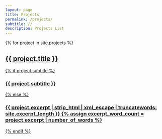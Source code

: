 ```yaml
---
layout: page
title: Projects
permalink: /projects/
subtitle: //
description: Projects List
---
```


<div class="posts-list">
    {% for project in site.projects %}
  <article class="post-preview">
    <a href="{{ project.url | prepend: site.baseurl }}">
	  <h2 class="post-title">{{ project.title }}</h2>
	  {% if project.subtitle %}
	  <h3 class="post-subtitle">
	    {{ project.subtitle }}
	  </h3>
	  {% else %}
	  <h3 class="post-subtitle">
        {{ project.excerpt | strip_html | xml_escape | truncatewords: site.excerpt_length }}
        {% assign excerpt_word_count = project.excerpt | number_of_words %}
	  </h3>	  
	  {% endif %}
    </a>
	<!-- LessIsMore
    <div class="project-entry-container">
      {% if project.image %}
      <div class="project-image">
        <a href="{{ project.url | prepend: site.baseurl }}">
          <img src="{{ project.image }}">
        </a>
      </div>
      {% endif %}
    </div>

    {% if project.tags.size > 0 %}
    <div class="blog-tags">
      Tags:
      {% if site.link-tags %}
      {% for tag in project.tags %}
      <a href="{{ site.baseurl }}/tags#{{- tag -}}">{{- tag -}}</a>
      {% endfor %}
      {% else %}
        {{ project.tags | join: ", " }}
      {% endif %}
    </div>
    {% endif %}
	//-->
   </article>
  {% endfor %}
</div>
